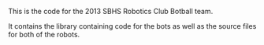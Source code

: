 This is the code for the 2013 SBHS Robotics Club Botball team.

It contains the library containing code for the bots as well as the source files for both of the robots.